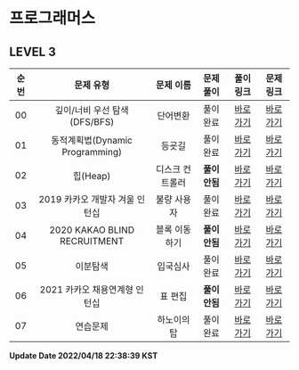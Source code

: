 # 프로그래머스
## LEVEL 3

| 순번 | 문제 유형 | 문제 이름 | 문제 풀이 | 풀이 링크 | 문제 링크 |
| :--: |:--: |:--: |:--: |:--: |:--: |
|00|깊이/너비 우선 탐색(DFS/BFS)|단어변환|풀이완료|[바로가기](https://github.com/westreed/ProgrammersAlgorithm/blob/main/Programmers/lv3/%EB%8B%A8%EC%96%B4%EB%B3%80%ED%99%98.py)|[바로가기](https://programmers.co.kr/learn/courses/30/lessons/43163)|
|01|동적계획법(Dynamic Programming)|등굣길|풀이완료|[바로가기](https://github.com/westreed/ProgrammersAlgorithm/blob/main/Programmers/lv3/%EB%93%B1%EA%B5%A3%EA%B8%B8.py)|[바로가기](https://programmers.co.kr/learn/courses/30/lessons/42898)|
|02|힙(Heap)|디스크 컨트롤러 |**풀이안됨**|[바로가기](https://github.com/westreed/ProgrammersAlgorithm/blob/main/Programmers/lv3/%EB%94%94%EC%8A%A4%ED%81%AC%20%EC%BB%A8%ED%8A%B8%EB%A1%A4%EB%9F%AC%20X.py)|[바로가기](https://programmers.co.kr/learn/courses/30/lessons/42627)|
|03|2019 카카오 개발자 겨울 인턴십|불량 사용자|풀이완료|[바로가기](https://github.com/westreed/ProgrammersAlgorithm/blob/main/Programmers/lv3/%EB%B6%88%EB%9F%89%20%EC%82%AC%EC%9A%A9%EC%9E%90.py)|[바로가기](https://programmers.co.kr/learn/courses/30/lessons/64064)|
|04|2020 KAKAO BLIND RECRUITMENT|블록 이동하기 |**풀이안됨**|[바로가기](https://github.com/westreed/ProgrammersAlgorithm/blob/main/Programmers/lv3/%EB%B8%94%EB%A1%9D%20%EC%9D%B4%EB%8F%99%ED%95%98%EA%B8%B0%20X.py)|[바로가기](https://programmers.co.kr/learn/courses/30/lessons/60063)|
|05|이분탐색|입국심사|풀이완료|[바로가기](https://github.com/westreed/ProgrammersAlgorithm/blob/main/Programmers/lv3/%EC%9E%85%EA%B5%AD%EC%8B%AC%EC%82%AC.py)|[바로가기](https://programmers.co.kr/learn/courses/30/lessons/43238)|
|06|2021 카카오 채용연계형 인턴십|표 편집 |**풀이안됨**|[바로가기](https://github.com/westreed/ProgrammersAlgorithm/blob/main/Programmers/lv3/%ED%91%9C%20%ED%8E%B8%EC%A7%91%20X.py)|[바로가기](https://programmers.co.kr/learn/courses/30/lessons/81303)|
|07|연습문제|하노이의 탑|풀이완료|[바로가기](https://github.com/westreed/ProgrammersAlgorithm/blob/main/Programmers/lv3/%ED%95%98%EB%85%B8%EC%9D%B4%EC%9D%98%20%ED%83%91.py)|[바로가기](https://programmers.co.kr/learn/courses/30/lessons/12946)|


**Update Date 2022/04/18 22:38:39 KST**

